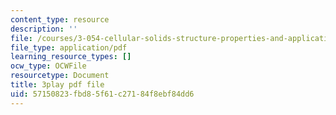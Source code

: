 ```yaml
---
content_type: resource
description: ''
file: /courses/3-054-cellular-solids-structure-properties-and-applications-spring-2015/57150823fbd85f61c27184f8ebf84dd6_v73uMp1fPjM.pdf
file_type: application/pdf
learning_resource_types: []
ocw_type: OCWFile
resourcetype: Document
title: 3play pdf file
uid: 57150823-fbd8-5f61-c271-84f8ebf84dd6
---
```

